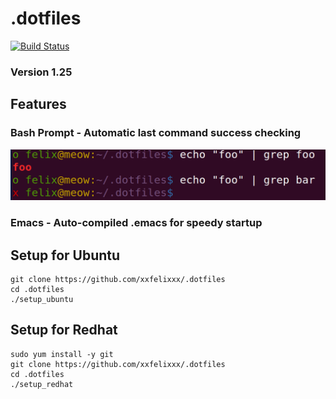 .dotfiles
=================

[![Build Status](https://secure.travis-ci.org/xxfelixxx/.dotfiles.svg)](http://travis-ci.org/xxfelixxx/.dotfiles)

### Version 1.25


Features
---------

### Bash Prompt - Automatic last command success checking
![alt text](https://raw.githubusercontent.com/xxfelixxx/.dotfiles/master/images/bash_prompt.png "bash prompt")

### Emacs - Auto-compiled .emacs for speedy startup

Setup for Ubuntu
-----------------

    git clone https://github.com/xxfelixxx/.dotfiles
    cd .dotfiles
    ./setup_ubuntu

Setup for Redhat
-----------------

    sudo yum install -y git
    git clone https://github.com/xxfelixxx/.dotfiles
    cd .dotfiles
    ./setup_redhat
